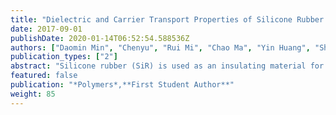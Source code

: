 ```yaml
---
title: "Dielectric and Carrier Transport Properties of Silicone Rubber Degraded by Gamma Irradiation"
date: 2017-09-01
publishDate: 2020-01-14T06:52:54.588536Z
authors: ["Daomin Min", "Chenyu", "Rui Mi", "Chao Ma", "Yin Huang", "Shengtao Li", "Qingzhou Wu", "Zhaoliang Xing"]
publication_types: ["2"]
abstract: "Silicone rubber (SiR) is used as an insulating material for cables installed in a nuclear power plant. Gamma rays irradiated SiR sheets for various periods at temperatures of 145 and 185 <sup>o</sup>C, and the resultant changes were analyzed by examining complex permittivity spectra and surface potential decay characteristics. Three different processes, namely, instantaneous polarization, electrode polarization due to the accumulation of ions to form double charge layers at dielectric/electrode interfaces, and DC conduction caused by directional hopping of ions, contribute to the complex permittivity. By fitting the spectra to theoretical equations, we can obtain the dielectric constant at high frequencies, concentration and of ions and DC conductivity for the pristine and degraded samples. The instantaneous polarization becomes active with an increase of dose and ageing temperature. The thermal expansion coefficient estimated from the temperature dependence of dielectric constant at high frequencies becomes smaller with an increase in dose, which is in good agreement with the experimental results of the swelling ratio. Additionally, trap distributions are calculated from surface potential decay measurements and analyzed to explain the variation in conductivity. Trap energy increases firstly, and then decreases with an increase in dose, leading to a similar change in DC conductivity. It is concluded that generations of both oxidative products and mobile ions, as well as the occurrence of chain scission and crosslinking are simultaneously induced by gamma rays. "
featured: false
publication: "*Polymers*,**First Student Author**"
weight: 85
---
```


